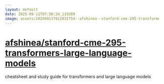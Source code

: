 ```yaml
---
layout: default
date: 2025-09-11T07:50:24.119389
image: assets/20250911T012831754--afshinea--stanford-cme-295-transformers-large-language-models--20250911T013252558--cropped.png
---
```


# [afshinea/stanford-cme-295-transformers-large-language-models](https://github.com/afshinea/stanford-cme-295-transformers-large-language-models)

cheatsheet and study guide for transformers and large language models
